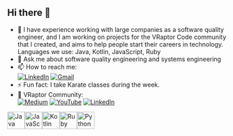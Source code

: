 ## Hi there 👋

- 🔭 I have experience working with large companies as a software quality engineer, and I am working on projects for the VRaptor Code community that I created, and aims to help people start their careers in technology. Languages ​​we use: Java, Kotlin, JavaScript, Ruby
- 💬 Ask me about software quality engineering and systems engineering    
- 📫 How to reach me:  
[![LinkedIn](https://img.shields.io/badge/LinkedIn-0077B5?style=for-the-badge&logo=linkedin&logoColor=white)](https://www.linkedin.com/in/douglasmartinssantos/)
[![Gmail](https://img.shields.io/badge/Gmail-D14836?style=for-the-badge&logo=gmail&logoColor=white)](mailto:douglasmartinssantos7@gmail.com)
- ⚡ Fun fact: I take Karate classes during the week.    
- 🦖 VRaptor Community:  
[![Medium](https://img.shields.io/badge/Medium-12100E?style=for-the-badge&logo=medium&logoColor=white)](https://vraptorcode.medium.com/)
[![YouTube](https://img.shields.io/badge/YouTube-FF0000?style=for-the-badge&logo=youtube&logoColor=white)](https://www.youtube.com/@VRaptorCode)
[![LinkedIn](https://img.shields.io/badge/LinkedIn-0077B5?style=for-the-badge&logo=linkedin&logoColor=white)](https://www.linkedin.com/company/v-raptor-code/?viewAsMember=true)
<div style="display: flex; align-items: center;">
  <img src="https://cdn.jsdelivr.net/gh/devicons/devicon/icons/java/java-original.svg" width="40" height="40" alt="Java" />
  <img src="https://cdn.jsdelivr.net/gh/devicons/devicon/icons/javascript/javascript-original.svg" width="40" height="40" alt="JavaScript" />
  <img src="https://cdn.jsdelivr.net/gh/devicons/devicon/icons/kotlin/kotlin-original.svg" width="40" height="40" alt="Kotlin" />
  <img src="https://cdn.jsdelivr.net/gh/devicons/devicon/icons/ruby/ruby-original.svg" width="40" height="40" alt="Ruby" />
  <img src="https://cdn.jsdelivr.net/gh/devicons/devicon/icons/python/python-original.svg" width="40" height="40" alt="Python" />
</div>





